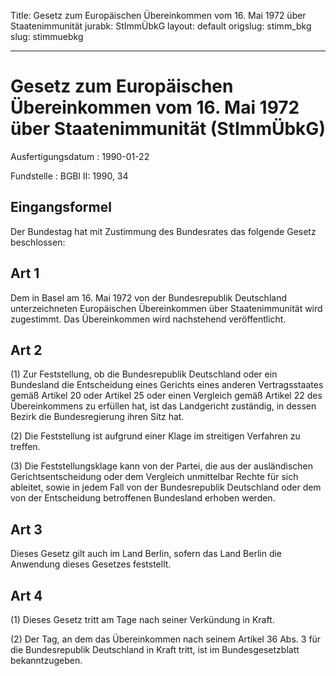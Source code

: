 Title: Gesetz zum Europäischen Übereinkommen vom 16. Mai 1972 über Staatenimmunität
jurabk: StImmÜbkG
layout: default
origslug: stimm_bkg
slug: stimmuebkg

---

# Gesetz zum Europäischen Übereinkommen vom 16. Mai 1972 über Staatenimmunität (StImmÜbkG)

Ausfertigungsdatum
:   1990-01-22

Fundstelle
:   BGBl II: 1990, 34



## Eingangsformel

Der Bundestag hat mit Zustimmung des Bundesrates das folgende Gesetz
beschlossen:


## Art 1

Dem in Basel am 16. Mai 1972 von der Bundesrepublik Deutschland
unterzeichneten Europäischen Übereinkommen über Staatenimmunität wird
zugestimmt. Das Übereinkommen wird nachstehend veröffentlicht.


## Art 2

(1) Zur Feststellung, ob die Bundesrepublik Deutschland oder ein
Bundesland die Entscheidung eines Gerichts eines anderen
Vertragsstaates gemäß Artikel 20 oder Artikel 25 oder einen Vergleich
gemäß Artikel 22 des Übereinkommens zu erfüllen hat, ist das
Landgericht zuständig, in dessen Bezirk die Bundesregierung ihren Sitz
hat.

(2) Die Feststellung ist aufgrund einer Klage im streitigen Verfahren
zu treffen.

(3) Die Feststellungsklage kann von der Partei, die aus der
ausländischen Gerichtsentscheidung oder dem Vergleich unmittelbar
Rechte für sich ableitet, sowie in jedem Fall von der Bundesrepublik
Deutschland oder dem von der Entscheidung betroffenen Bundesland
erhoben werden.


## Art 3

Dieses Gesetz gilt auch im Land Berlin, sofern das Land Berlin die
Anwendung dieses Gesetzes feststellt.


## Art 4

(1) Dieses Gesetz tritt am Tage nach seiner Verkündung in Kraft.

(2) Der Tag, an dem das Übereinkommen nach seinem Artikel 36 Abs. 3
für die Bundesrepublik Deutschland in Kraft tritt, ist im
Bundesgesetzblatt bekanntzugeben.

